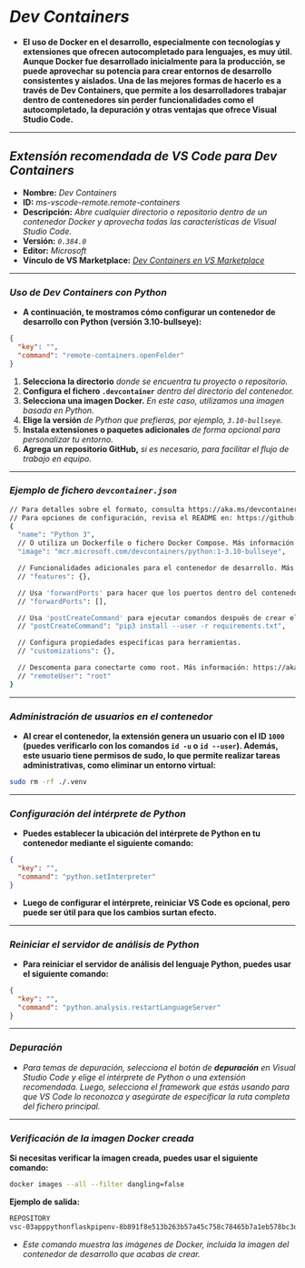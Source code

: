 <!-- Autor: Daniel Benjamin Perez Morales -->
<!-- GitHub: https://github.com/DanielPerezMoralesDev13 -->
<!-- Correo electrónico: danielperezdev@proton.me -->

# ***Dev Containers***

- **El uso de Docker en el desarrollo, especialmente con tecnologías y extensiones que ofrecen autocompletado para lenguajes, es muy útil. Aunque Docker fue desarrollado inicialmente para la producción, se puede aprovechar su potencia para crear entornos de desarrollo consistentes y aislados. Una de las mejores formas de hacerlo es a través de **Dev Containers**, que permite a los desarrolladores trabajar dentro de contenedores sin perder funcionalidades como el autocompletado, la depuración y otras ventajas que ofrece Visual Studio Code.**

---

## ***Extensión recomendada de VS Code para Dev Containers***

- **Nombre:** *Dev Containers*
- **ID:** *ms-vscode-remote.remote-containers*
- **Descripción:** *Abre cualquier directorio o repositorio dentro de un contenedor Docker y aprovecha todas las características de Visual Studio Code.*
- **Versión:** *`0.384.0`*
- **Editor:** *Microsoft*
- **Vínculo de VS Marketplace:** *[Dev Containers en VS Marketplace](https://marketplace.visualstudio.com/items?itemName=ms-vscode-remote.remote-containers "https://marketplace.visualstudio.com/items?itemName=ms-vscode-remote.remote-containers")*

---

### ***Uso de Dev Containers con Python***

- **A continuación, te mostramos cómo configurar un contenedor de desarrollo con Python (versión 3.10-bullseye):**

```json
{
  "key": "",
  "command": "remote-containers.openFolder"
}
```

1. **Selecciona la directorio** *donde se encuentra tu proyecto o repositorio.*
2. **Configura el fichero `.devcontainer`** *dentro del directorio del contenedor.*
3. **Selecciona una imagen Docker.** *En este caso, utilizamos una imagen basada en Python.*
4. **Elige la versión** *de Python que prefieras, por ejemplo, `3.10-bullseye`.*
5. **Instala extensiones o paquetes adicionales** *de forma opcional para personalizar tu entorno.*
6. **Agrega un repositorio GitHub,** *si es necesario, para facilitar el flujo de trabajo en equipo.*

---

### ***Ejemplo de fichero `devcontainer.json`***

```bash
// Para detalles sobre el formato, consulta https://aka.ms/devcontainer.json. 
// Para opciones de configuración, revisa el README en: https://github.com/devcontainers/templates/tree/main/src/python
{
  "name": "Python 3",
  // O utiliza un Dockerfile o fichero Docker Compose. Más información: https://containers.dev/guide/dockerfile
  "image": "mcr.microsoft.com/devcontainers/python:1-3.10-bullseye",

  // Funcionalidades adicionales para el contenedor de desarrollo. Más información: https://containers.dev/features.
  // "features": {},

  // Usa 'forwardPorts' para hacer que los puertos dentro del contenedor estén disponibles localmente.
  // "forwardPorts": [],

  // Usa 'postCreateCommand' para ejecutar comandos después de crear el contenedor.
  // "postCreateCommand": "pip3 install --user -r requirements.txt",

  // Configura propiedades específicas para herramientas.
  // "customizations": {},

  // Descomenta para conectarte como root. Más información: https://aka.ms/dev-containers-non-root.
  // "remoteUser": "root"
}
```

---

### ***Administración de usuarios en el contenedor***

- **Al crear el contenedor, la extensión genera un usuario con el ID `1000` (puedes verificarlo con los comandos `id -u` o `id --user`). Además, este usuario tiene permisos de **sudo**, lo que permite realizar tareas administrativas, como eliminar un entorno virtual:**

```bash
sudo rm -rf ./.venv
```

---

### ***Configuración del intérprete de Python***

- **Puedes establecer la ubicación del intérprete de Python en tu contenedor mediante el siguiente comando:**

```json
{
  "key": "",
  "command": "python.setInterpreter"
}
```

- **Luego de configurar el intérprete, reiniciar VS Code es opcional, pero puede ser útil para que los cambios surtan efecto.**

---

### ***Reiniciar el servidor de análisis de Python***

- **Para reiniciar el servidor de análisis del lenguaje Python, puedes usar el siguiente comando:**

```json
{
  "key": "",
  "command": "python.analysis.restartLanguageServer"
}
```

---

### ***Depuración***

- *Para temas de depuración, selecciona el botón de **depuración** en Visual Studio Code y elige el intérprete de Python o una extensión recomendada. Luego, selecciona el framework que estás usando para que VS Code lo reconozca y asegúrate de especificar la ruta completa del fichero principal.*

---

### ***Verificación de la imagen Docker creada***

**Si necesitas verificar la imagen creada, puedes usar el siguiente comando:**

```bash
docker images --all --filter dangling=false
```

**Ejemplo de salida:**

```bash
REPOSITORY                                                                                        TAG       IMAGE ID       CREATED          SIZE
vsc-03apppythonflaskpipenv-8b891f8e513b263b57a45c758c78465b7a1eb578bc3d882d4a65cbcb6dd0003d-uid   latest    010381ed069b   28 minutes ago   1.4GB
```

- *Este comando muestra las imágenes de Docker, incluida la imagen del contenedor de desarrollo que acabas de crear.*
